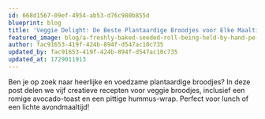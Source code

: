 ```yaml
---
id: 668d1567-09ef-4954-ab53-d76c980b855d
blueprint: blog
title: 'Veggie Delight: De Beste Plantaardige Broodjes voor Elke Maaltijd'
featured_image: blog/a-freshly-baked-seeded-roll-being-held-by-hand-pe-2024-09-25-14-51-22-utc.jpg
author: fac91653-419f-424b-894f-d547ac10c735
updated_by: fac91653-419f-424b-894f-d547ac10c735
updated_at: 1729011913
---
```

Ben je op zoek naar heerlijke en voedzame plantaardige broodjes? In deze post delen we vijf creatieve recepten voor veggie broodjes, inclusief een romige avocado-toast en een pittige hummus-wrap. Perfect voor lunch of een lichte avondmaaltijd!